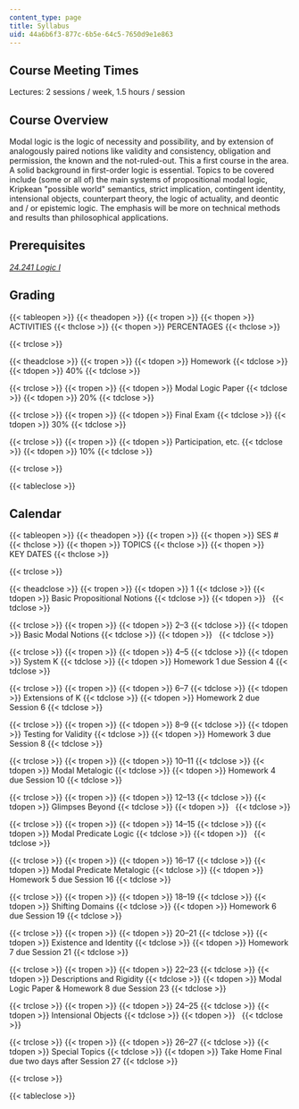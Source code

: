 ```yaml
---
content_type: page
title: Syllabus
uid: 44a6b6f3-877c-6b5e-64c5-7650d9e1e863
---
```


Course Meeting Times
--------------------

Lectures: 2 sessions / week, 1.5 hours / session

Course Overview
---------------

Modal logic is the logic of necessity and possibility, and by extension of analogously paired notions like validity and consistency, obligation and permission, the known and the not-ruled-out. This a first course in the area. A solid background in first-order logic is essential. Topics to be covered include (some or all of) the main systems of propositional modal logic, Kripkean "possible world" semantics, strict implication, contingent identity, intensional objects, counterpart theory, the logic of actuality, and deontic and / or epistemic logic. The emphasis will be more on technical methods and results than philosophical applications.

Prerequisites
-------------

[_24.241 Logic I_](/courses/24-241-logic-i-fall-2009/)

Grading
-------

{{< tableopen >}}
{{< theadopen >}}
{{< tropen >}}
{{< thopen >}}
ACTIVITIES
{{< thclose >}}
{{< thopen >}}
PERCENTAGES
{{< thclose >}}

{{< trclose >}}

{{< theadclose >}}
{{< tropen >}}
{{< tdopen >}}
Homework
{{< tdclose >}}
{{< tdopen >}}
40%
{{< tdclose >}}

{{< trclose >}}
{{< tropen >}}
{{< tdopen >}}
Modal Logic Paper
{{< tdclose >}}
{{< tdopen >}}
20%
{{< tdclose >}}

{{< trclose >}}
{{< tropen >}}
{{< tdopen >}}
Final Exam
{{< tdclose >}}
{{< tdopen >}}
30%
{{< tdclose >}}

{{< trclose >}}
{{< tropen >}}
{{< tdopen >}}
Participation, etc.
{{< tdclose >}}
{{< tdopen >}}
10%
{{< tdclose >}}

{{< trclose >}}

{{< tableclose >}}

Calendar
--------

{{< tableopen >}}
{{< theadopen >}}
{{< tropen >}}
{{< thopen >}}
SES #
{{< thclose >}}
{{< thopen >}}
TOPICS
{{< thclose >}}
{{< thopen >}}
KEY DATES
{{< thclose >}}

{{< trclose >}}

{{< theadclose >}}
{{< tropen >}}
{{< tdopen >}}
1
{{< tdclose >}}
{{< tdopen >}}
Basic Propositional Notions
{{< tdclose >}}
{{< tdopen >}}
 
{{< tdclose >}}

{{< trclose >}}
{{< tropen >}}
{{< tdopen >}}
2–3
{{< tdclose >}}
{{< tdopen >}}
Basic Modal Notions
{{< tdclose >}}
{{< tdopen >}}
 
{{< tdclose >}}

{{< trclose >}}
{{< tropen >}}
{{< tdopen >}}
4–5
{{< tdclose >}}
{{< tdopen >}}
System K
{{< tdclose >}}
{{< tdopen >}}
Homework 1 due Session 4
{{< tdclose >}}

{{< trclose >}}
{{< tropen >}}
{{< tdopen >}}
6–7
{{< tdclose >}}
{{< tdopen >}}
Extensions of K
{{< tdclose >}}
{{< tdopen >}}
Homework 2 due Session 6
{{< tdclose >}}

{{< trclose >}}
{{< tropen >}}
{{< tdopen >}}
8–9
{{< tdclose >}}
{{< tdopen >}}
Testing for Validity
{{< tdclose >}}
{{< tdopen >}}
Homework 3 due Session 8
{{< tdclose >}}

{{< trclose >}}
{{< tropen >}}
{{< tdopen >}}
10–11
{{< tdclose >}}
{{< tdopen >}}
Modal Metalogic
{{< tdclose >}}
{{< tdopen >}}
Homework 4 due Session 10
{{< tdclose >}}

{{< trclose >}}
{{< tropen >}}
{{< tdopen >}}
12–13
{{< tdclose >}}
{{< tdopen >}}
Glimpses Beyond
{{< tdclose >}}
{{< tdopen >}}
 
{{< tdclose >}}

{{< trclose >}}
{{< tropen >}}
{{< tdopen >}}
14–15
{{< tdclose >}}
{{< tdopen >}}
Modal Predicate Logic
{{< tdclose >}}
{{< tdopen >}}
 
{{< tdclose >}}

{{< trclose >}}
{{< tropen >}}
{{< tdopen >}}
16–17
{{< tdclose >}}
{{< tdopen >}}
Modal Predicate Metalogic
{{< tdclose >}}
{{< tdopen >}}
Homework 5 due Session 16
{{< tdclose >}}

{{< trclose >}}
{{< tropen >}}
{{< tdopen >}}
18–19
{{< tdclose >}}
{{< tdopen >}}
Shifting Domains
{{< tdclose >}}
{{< tdopen >}}
Homework 6 due Session 19
{{< tdclose >}}

{{< trclose >}}
{{< tropen >}}
{{< tdopen >}}
20–21
{{< tdclose >}}
{{< tdopen >}}
Existence and Identity
{{< tdclose >}}
{{< tdopen >}}
Homework 7 due Session 21
{{< tdclose >}}

{{< trclose >}}
{{< tropen >}}
{{< tdopen >}}
22–23
{{< tdclose >}}
{{< tdopen >}}
Descriptions and Rigidity
{{< tdclose >}}
{{< tdopen >}}
Modal Logic Paper & Homework 8 due Session 23
{{< tdclose >}}

{{< trclose >}}
{{< tropen >}}
{{< tdopen >}}
24–25
{{< tdclose >}}
{{< tdopen >}}
Intensional Objects
{{< tdclose >}}
{{< tdopen >}}
 
{{< tdclose >}}

{{< trclose >}}
{{< tropen >}}
{{< tdopen >}}
26–27
{{< tdclose >}}
{{< tdopen >}}
Special Topics
{{< tdclose >}}
{{< tdopen >}}
Take Home Final due two days after Session 27
{{< tdclose >}}

{{< trclose >}}

{{< tableclose >}}
